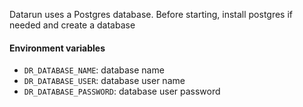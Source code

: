 Datarun uses a Postgres database. Before starting, install postgres if needed and create a database

#### Environment variables
* `DR_DATABASE_NAME`: database name  
* `DR_DATABASE_USER`: database user name  
* `DR_DATABASE_PASSWORD`: database user password 

